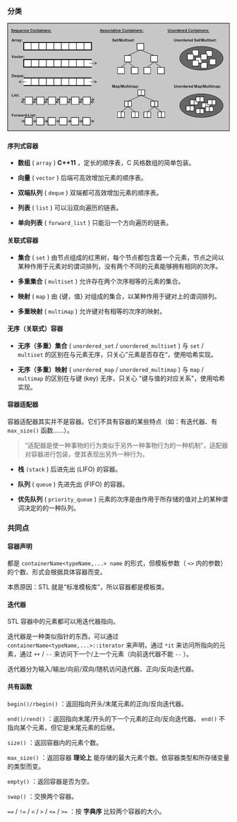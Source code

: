 ### 分类

![](images/container1.png)

#### 序列式容器

-    **数组** ( `array` ) **C++11** ，定长的顺序表，C 风格数组的简单包装。

-    **向量** ( `vector` ) 后端可高效增加元素的顺序表。

-    **双端队列** ( `deque` ) 双端都可高效增加元素的顺序表。

-    **列表** ( `list` ) 可以沿双向遍历的链表。

-    **单向列表** ( `forward_list` ) 只能沿一个方向遍历的链表。

#### 关联式容器

-    **集合** ( `set` ) 由节点组成的红黑树，每个节点都包含着一个元素，节点之间以某种作用于元素对的谓词排列，没有两个不同的元素能够拥有相同的次序。

-    **多重集合** ( `multiset` ) 允许存在两个次序相等的元素的集合。

-    **映射** ( `map` ) 由 {键，值} 对组成的集合，以某种作用于键对上的谓词排列。

-    **多重映射** ( `multimap` ) 允许键对有相等的次序的映射。

#### 无序（关联式）容器

-    **无序（多重）集合** ( `unordered_set` / `unordered_multiset` ) 与 `set` / `multiset` 的区别在与元素无序，只关心”元素是否存在“，使用哈希实现。

-    **无序（多重）映射** ( `unordered_map` / `unordered_multimap` ) 与 `map` / `multimap` 的区别在与键 (key) 无序，只关心 "键与值的对应关系"，使用哈希实现。

#### 容器适配器

容器适配器其实并不是容器。它们不具有容器的某些特点（如：有迭代器、有 `max_size()` 函数……）。

> ”适配器是使一种事物的行为类似于另外一种事物行为的一种机制”，适配器对容器进行包装，使其表现出另外一种行为。

-    **栈**  `(stack` ) 后进先出 (LIFO) 的容器。

-    **队列** ( `queue` ) 先进先出 (FIFO) 的容器。

-    **优先队列** ( `priority_queue` ) 元素的次序是由作用于所存储的值对上的某种谓词决定的的一种队列。

### 共同点

#### 容器声明

都是 `containerName<typeName,...> name` 的形式，但模板参数（ `<>` 内的参数）的个数、形式会根据具体容器而变。

本质原因：STL 就是“标准模板库”，所以容器都是模板类。

#### 迭代器

STL 容器中的元素都可以用迭代器指向。

迭代器是一种类似指针的东西，可以通过 `containerName<typeName,...>::iterator` 来声明，通过 `*it` 来访问所指向的元素，通过 `++` / `--` 来访问下一个/上一个元素（向前迭代器不能 `--` ）。

迭代器分为输入/输出/向前/双向/随机访问迭代器、正向/反向迭代器。

#### 共有函数

 `begin()/rbegin()` ：返回指向开头/末尾元素的正向/反向迭代器。

 `end()/rend()` ：返回指向末尾/开头的下一个元素的正向/反向迭代器。 `end()` 不指向某个元素，但它是末尾元素的后继。

 `size()` ：返回容器内的元素个数。

 `max_size()` ：返回容器 **理论上** 能存储的最大元素个数。依容器类型和所存储变量的类型而变。

 `empty()` ：返回容器是否为空。

 `swap()` ：交换两个容器。

 `==` / `!=` / `<` / `>` / `<=` / `>=` ：按 **字典序** 比较两个容器的大小。
